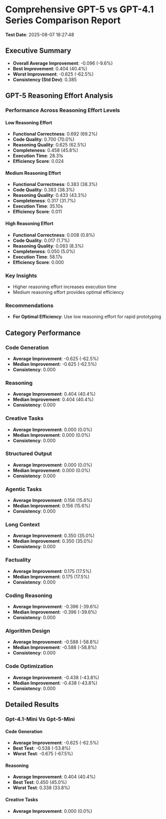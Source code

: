 # Comprehensive GPT-5 vs GPT-4.1 Series Comparison Report

**Test Date**: 2025-08-07 18:27:48

## Executive Summary

- **Overall Average Improvement**: -0.096 (-9.6%)
- **Best Improvement**: 0.404 (40.4%)
- **Worst Improvement**: -0.625 (-62.5%)
- **Consistency (Std Dev)**: 0.385

## GPT-5 Reasoning Effort Analysis

### Performance Across Reasoning Effort Levels

#### Low Reasoning Effort
- **Functional Correctness**: 0.692 (69.2%)
- **Code Quality**: 0.700 (70.0%)
- **Reasoning Quality**: 0.625 (62.5%)
- **Completeness**: 0.458 (45.8%)
- **Execution Time**: 28.31s
- **Efficiency Score**: 0.024

#### Medium Reasoning Effort
- **Functional Correctness**: 0.383 (38.3%)
- **Code Quality**: 0.383 (38.3%)
- **Reasoning Quality**: 0.433 (43.3%)
- **Completeness**: 0.317 (31.7%)
- **Execution Time**: 35.10s
- **Efficiency Score**: 0.011

#### High Reasoning Effort
- **Functional Correctness**: 0.008 (0.8%)
- **Code Quality**: 0.017 (1.7%)
- **Reasoning Quality**: 0.083 (8.3%)
- **Completeness**: 0.050 (5.0%)
- **Execution Time**: 58.17s
- **Efficiency Score**: 0.000

### Key Insights

- Higher reasoning effort increases execution time
- Medium reasoning effort provides optimal efficiency

### Recommendations

- **For Optimal Efficiency**: Use low reasoning effort for rapid prototyping

## Category Performance

### Code Generation
- **Average Improvement**: -0.625 (-62.5%)
- **Median Improvement**: -0.625 (-62.5%)
- **Consistency**: 0.000

### Reasoning
- **Average Improvement**: 0.404 (40.4%)
- **Median Improvement**: 0.404 (40.4%)
- **Consistency**: 0.000

### Creative Tasks
- **Average Improvement**: 0.000 (0.0%)
- **Median Improvement**: 0.000 (0.0%)
- **Consistency**: 0.000

### Structured Output
- **Average Improvement**: 0.000 (0.0%)
- **Median Improvement**: 0.000 (0.0%)
- **Consistency**: 0.000

### Agentic Tasks
- **Average Improvement**: 0.156 (15.6%)
- **Median Improvement**: 0.156 (15.6%)
- **Consistency**: 0.000

### Long Context
- **Average Improvement**: 0.350 (35.0%)
- **Median Improvement**: 0.350 (35.0%)
- **Consistency**: 0.000

### Factuality
- **Average Improvement**: 0.175 (17.5%)
- **Median Improvement**: 0.175 (17.5%)
- **Consistency**: 0.000

### Coding Reasoning
- **Average Improvement**: -0.396 (-39.6%)
- **Median Improvement**: -0.396 (-39.6%)
- **Consistency**: 0.000

### Algorithm Design
- **Average Improvement**: -0.588 (-58.8%)
- **Median Improvement**: -0.588 (-58.8%)
- **Consistency**: 0.000

### Code Optimization
- **Average Improvement**: -0.438 (-43.8%)
- **Median Improvement**: -0.438 (-43.8%)
- **Consistency**: 0.000

## Detailed Results

### Gpt-4.1-Mini Vs Gpt-5-Mini

#### Code Generation
- **Average Improvement**: -0.625 (-62.5%)
- **Best Test**: -0.538 (-53.8%)
- **Worst Test**: -0.675 (-67.5%)

#### Reasoning
- **Average Improvement**: 0.404 (40.4%)
- **Best Test**: 0.450 (45.0%)
- **Worst Test**: 0.338 (33.8%)

#### Creative Tasks
- **Average Improvement**: 0.000 (0.0%)
